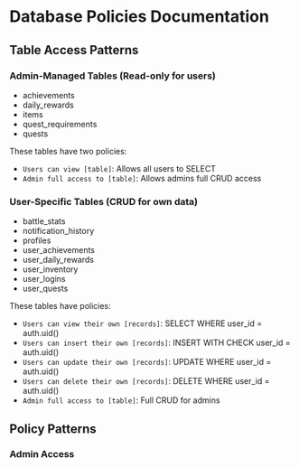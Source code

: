 # Database Policies Documentation

## Table Access Patterns

### Admin-Managed Tables (Read-only for users)
- achievements
- daily_rewards
- items
- quest_requirements
- quests

These tables have two policies:
- `Users can view [table]`: Allows all users to SELECT
- `Admin full access to [table]`: Allows admins full CRUD access

### User-Specific Tables (CRUD for own data)
- battle_stats
- notification_history
- profiles
- user_achievements
- user_daily_rewards
- user_inventory
- user_logins
- user_quests

These tables have policies:
- `Users can view their own [records]`: SELECT WHERE user_id = auth.uid()
- `Users can insert their own [records]`: INSERT WITH CHECK user_id = auth.uid()
- `Users can update their own [records]`: UPDATE WHERE user_id = auth.uid()
- `Users can delete their own [records]`: DELETE WHERE user_id = auth.uid()
- `Admin full access to [table]`: Full CRUD for admins

## Policy Patterns

### Admin Access